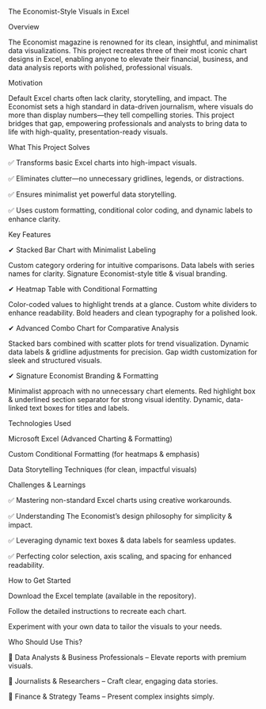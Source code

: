 The Economist-Style Visuals in Excel

Overview

The Economist magazine is renowned for its clean, insightful, and minimalist data visualizations. This project recreates three of their most iconic chart designs in Excel, enabling anyone to elevate their financial, business, and data analysis reports with polished, professional visuals.

Motivation

Default Excel charts often lack clarity, storytelling, and impact. The Economist sets a high standard in data-driven journalism, where visuals do more than display numbers—they tell compelling stories. This project bridges that gap, empowering professionals and analysts to bring data to life with high-quality, presentation-ready visuals.

What This Project Solves

✅ Transforms basic Excel charts into high-impact visuals.

✅ Eliminates clutter—no unnecessary gridlines, legends, or distractions.

✅ Ensures minimalist yet powerful data storytelling.

✅ Uses custom formatting, conditional color coding, and dynamic labels to enhance clarity.

Key Features

✔ Stacked Bar Chart with Minimalist Labeling

Custom category ordering for intuitive comparisons.
Data labels with series names for clarity.
Signature Economist-style title & visual branding.

✔ Heatmap Table with Conditional Formatting

Color-coded values to highlight trends at a glance.
Custom white dividers to enhance readability.
Bold headers and clean typography for a polished look.

✔ Advanced Combo Chart for Comparative Analysis

Stacked bars combined with scatter plots for trend visualization.
Dynamic data labels & gridline adjustments for precision.
Gap width customization for sleek and structured visuals.

✔ Signature Economist Branding & Formatting

Minimalist approach with no unnecessary chart elements.
Red highlight box & underlined section separator for strong visual identity.
Dynamic, data-linked text boxes for titles and labels.

Technologies Used

Microsoft Excel (Advanced Charting & Formatting)

Custom Conditional Formatting (for heatmaps & emphasis)

Data Storytelling Techniques (for clean, impactful visuals)

Challenges & Learnings

✅ Mastering non-standard Excel charts using creative workarounds.

✅ Understanding The Economist’s design philosophy for simplicity & impact.

✅ Leveraging dynamic text boxes & data labels for seamless updates.

✅ Perfecting color selection, axis scaling, and spacing for enhanced readability.

How to Get Started

Download the Excel template (available in the repository).

Follow the detailed instructions to recreate each chart.

Experiment with your own data to tailor the visuals to your needs.


Who Should Use This?

🎯 Data Analysts & Business Professionals – Elevate reports with premium visuals.

🎯 Journalists & Researchers – Craft clear, engaging data stories.

🎯 Finance & Strategy Teams – Present complex insights simply.
